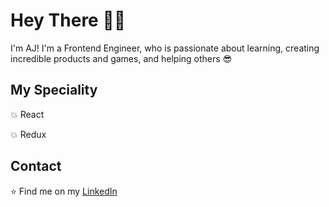 # Hey There :man_technologist:

I'm AJ! I'm a Frontend Engineer, who is passionate about learning, creating incredible products and games, and helping others :sunglasses:

## My Speciality

:boom: React

:boom: Redux

## Contact

:star: Find me on my [LinkedIn](https://www.linkedin.com/in/aj-gebara/)
